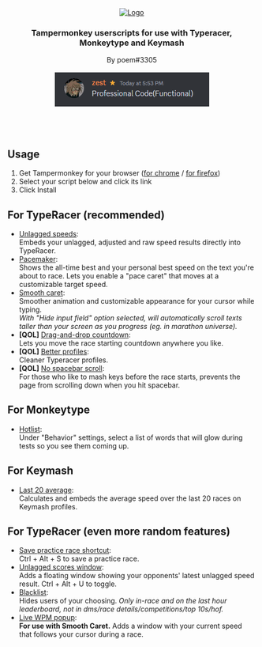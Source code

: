 <div align="center">
  <a href="https://github.com/PoemOnTyperacer/tampermonkey">
    <img src="https://play.typeracer.com/images/tr-loader.gif" alt="Logo" width="80" height="80">
  </a>

  <h3 align="center">Tampermonkey userscripts for use with Typeracer, Monkeytype and Keymash</h3>

  <p align="center">
    By poem#3305
    <br />
    <br />
    <img src='https://raw.githubusercontent.com/PoemOnTyperacer/tampermonkey/master/resources/summary.png'>
    <br />
    <br />
    <br />
    <br />
  </p>
</div>

## Usage
1. Get Tampermonkey for your browser ([for chrome](https://chrome.google.com/webstore/detail/tampermonkey/dhdgffkkebhmkfjojejmpbldmpobfkfo?hl=fr) / [for firefox](https://addons.mozilla.org/fr/firefox/addon/tampermonkey/))
2. Select your script below and click its link
3. Click Install

## For TypeRacer (recommended)
- <a href="https://github.com/PoemOnTyperacer/tampermonkey/raw/master/adjusted_speed.user.js">Unlagged speeds</a>:<br>
Embeds your unlagged, adjusted and raw speed results directly into TypeRacer.
- <a href="https://github.com/PoemOnTyperacer/tampermonkey/raw/master/pacemaker.user.js">Pacemaker</a>:<br>
Shows the all-time best and your personal best speed on the text you're about to race. Lets you enable a "pace caret" that moves at a customizable target speed.
- <a href="https://github.com/PoemOnTyperacer/tampermonkey/raw/master/smooth_caret.user.js">Smooth caret</a>:<br>
Smoother animation and customizable appearance for your cursor while typing.<br>
<em>With "Hide input field" option selected, will automatically scroll texts taller than your screen as you progress (eg. in marathon universe).</em>
- <b>[QOL]</b> <a href="https://github.com/PoemOnTyperacer/tampermonkey/raw/master/move_countdown.user.js">Drag-and-drop countdown</a>:<br>
Lets you move the race starting countdown anywhere you like.
- <b>[QOL]</b> <a href="https://github.com/PoemOnTyperacer/tampermonkey/raw/master/better_profiles.user.js">Better profiles</a>:<br>
Cleaner Typeracer profiles.
- <b>[QOL]</b> <a href="https://github.com/PoemOnTyperacer/tampermonkey/raw/master/no_spacebar_scroll.user.js">No spacebar scroll</a>:<br>
For those who like to mash keys before the race starts, prevents the page from scrolling down when you hit spacebar.


## For Monkeytype
- <a href="https://github.com/PoemOnTyperacer/tampermonkey/raw/master/mt_hotlist.user.js">Hotlist</a>:<br>
Under "Behavior" settings, select a list of words that will glow during tests so you see them coming up.


## For Keymash
- <a href="https://github.com/PoemOnTyperacer/tampermonkey/raw/master/km_average_speed.user.js">Last 20 average</a>:<br>
Calculates and embeds the average speed over the last 20 races on Keymash profiles.


## For TypeRacer (even more random features)
- <a href="https://github.com/PoemOnTyperacer/tampermonkey/raw/master/save_race_shortcut.user.js">Save practice race shortcut</a>:<br>
Ctrl + Alt + S to save a practice race.
- <a href="https://github.com/PoemOnTyperacer/tampermonkey/raw/master/unlagged_scores.user.js">Unlagged scores window</a>:<br>
Adds a floating window showing your opponents' latest unlagged speed result. Ctrl + Alt + U to toggle.
- <a href="https://github.com/PoemOnTyperacer/tampermonkey/raw/master/blacklist.user.js">Blacklist</a>:<br>
Hides users of your choosing. <em>Only in-race and on the last hour leaderboard, not in dms/race details/competitions/top 10s/hof.</em>
- <a href="https://github.com/PoemOnTyperacer/tampermonkey/raw/master/wpm_popup.user.js">Live WPM popup</a>:<br>
<b>For use with Smooth Caret.</b> Adds a window with your current speed that follows your cursor during a race.
